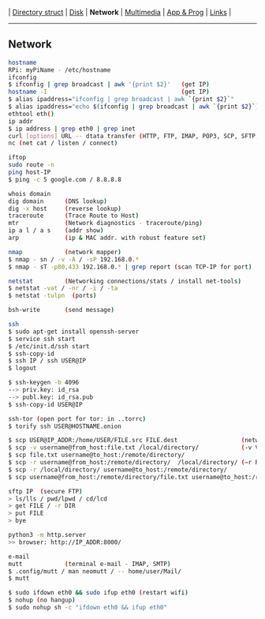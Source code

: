 | [Directory struct](https://github.com/octopusengine/linux/blob/master/directory_struct.md) | [Disk](https://github.com/octopusengine/linux/blob/master/disk.md) | **Network** | [Multimedia](https://github.com/octopusengine/linux/blob/master/multimedia.md) | [App & Prog](https://github.com/octopusengine/linux/blob/master/app_prg.md) | [Links](https://github.com/octopusengine/linux/blob/master/links.md) |

---

## Network

```bash
hostname 
RPi: myPiName - /etc/hostname
ifconfig
$ ifconfig | grep broadcast | awk '{print $2}'   (get IP)
hostname -I                                      (get IP)
$ alias ipaddress="ifconfig | grep broadcast | awk `{print $2}`" 
$ alias ipaddress="echo $(ifconfig | grep broadcast | awk `{print $2}`)" 
ethtool eth()
ip addr
$ ip address | grep eth0 | grep inet
curl [options] URL -- dtata transfer (HTTP, FTP, IMAP, POP3, SCP, SFTP, SMTP, TFTP, TELNET, LDAP or FILE)
nc (net cat / listen / connect)

iftop
sudo route -n
ping host-IP
$ ping -c 5 google.com / 8.8.8.8

whois domain
dig domain      (DNS lookup)
dig -x host     (reverse lookup)
traceroute      (Trace Route to Host)
mtr             (Network diagnostics - traceroute/ping)
ip a l / a s    (addr show)
arp             (ip & MAC addr. with robust feature set)

nmap            (network mapper)
$ nmap - sn / -v -A / -sP 192.168.0.*
$ nmap - sT -p80,433 192.168.0.* | grep report (scan TCP-IP for port)

netstat         (Networking connections/stats / install net-tools)
$ netstat -vat / -nr / -i / -ta 
$ netstat -tulpn  (ports)

bsh-write       (send message)

ssh
$ sudo apt-get install openssh-server
$ service ssh start
$ /etc/init.d/ssh start
$ ssh-copy-id
$ ssh IP / ssh USER@IP
$ logout

$ ssh-keygen -b 4096
--> priv.key: id_rsa
--> publ.key: id_rsa.pub
$ ssh-copy-id USER@IP

ssh-tor (open port for tor: in ..torrc)
$ torify ssh USER@HOSTNAME.onion

$ scp USER@IP_ADDR:/home/USER/FILE.src FILE.dest                  (netw copy)
$ scp -v username@from_host:file.txt /local/directory/            (-v Verbose mode) 
$ scp file.txt username@to_host:/remote/directory/
$ scp -r username@from_host:/remote/directory/  /local/directory/ (–r Recursively copy entire directories)
$ scp -r /local/directory/ username@to_host:/remote/directory/
$ scp username@from_host:/remote/directory/file.txt username@to_host:/remote/directory/

sftp IP  (secure FTP) 
> ls/lls / pwd/lpwd / cd/lcd
> get FILE / -r DIR
> put FILE
> bye

python3 -m http.server
>> browser: http://IP_ADDR:8000/

e-mail
mutt            (terminal e-mail - IMAP, SMTP)
$ .config/mutt / man neomutt / -- home/user/Mail/
$ mutt 

$ sudo ifdown eth0 && sudo ifup eth0 (restart wifi)
$ nohup (no hangup)
$ sudo nohup sh -c "ifdown eth0 && ifup eth0"
```
